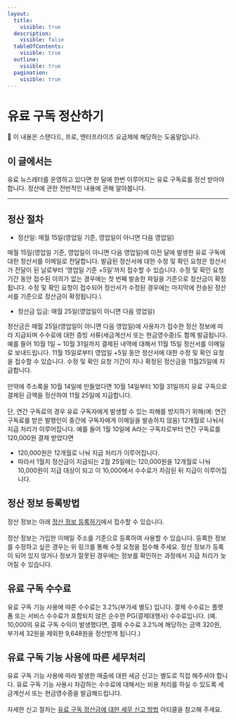 ```yaml
---
layout:
  title:
    visible: true
  description:
    visible: false
  tableOfContents:
    visible: true
  outline:
    visible: true
  pagination:
    visible: true
---
```


# 유료 구독 정산하기

💬 이 내용은 스탠다드, 프로, 엔터프라이즈 요금제에 해당하는 도움말입니다.

## &#x20;이 글에서는

유료 뉴스레터를 운영하고 있다면 한 달에 한번 이루어지는 유료 구독료를 정산 받아야 합니다. 정산에 관한 전반적인 내용에 관해 알아봅니다.

***

## 정산 절차 <a href="#h_d95c423c14" id="h_d95c423c14"></a>

* 정산일: 매월 15일(영업일 기준, 영업일이 아니면 다음 영업일)

매월 15일(영업일 기준, 영업일이 아니면 다음 영업일)에 이전 달에 발생한 유료 구독에 대한 정산서를 이메일로 전달합니다. 발급된 정산서에 대한 수정 및 확인 요청은 정산서가 전달이 된 날로부터 '영업일 기준 +5일'까지 접수할 수 있습니다. 수정 및 확인 요청 기간 동안 접수된 이의가 없는 경우에는 첫 번째 발송한 파일을 기준으로 정산금이 확정됩니다. 수정 및 확인 요청이 접수되어 정산서가 수정된 경우에는 마지막에 전송된 정산서를 기준으로 정산금이 확정됩니다.\


* 정산금 입금: 매월 25일(영업일이 아니면 다음 영업일)

정산금은 매월 25일(영업일이 아니면 다음 영업일)에 사용자가 접수한 정산 정보에 따라 지급되며 수수료에 대한 증빙 서류(세금계산서 또는 현금영수증)도 함께 발급됩니다. 예를 들어 10월 1일 \~ 10월 31일까지 결제된 내역에 대해서 11월 15일 정산서를 이메일로 보내드립니다. 11월 15일로부터 영업일 +5일 동안 정산서에 대한 수정 및 확인 요청을 접수할 수 있습니다. 수정 및 확인 요청 기간이 지나 확정된 정산금을 11월25일에 지급합니다.\
\
만약에 주소록을 10월 14일에 만들었다면 10월 14일부터 10월 31일까지 유료 구독으로 결제된 금액을 정산하여 11월 25일에 지급합니다.\
\
단, 연간 구독료의 경우 유료 구독자에게 발생할 수 있는 피해를 방지하기 위해(예: 연간 구독료를 받은 발행인이 중간에 구독자에게 이메일을 발송하지 않음) 12개월로 나눠서 지급 처리가 이루어집니다. 예를 들어 1월 10일에 A라는 구독자로부터 연간 구독료를 120,000원 결제 받았다면&#x20;

* 120,000원은 12개월로 나눠 지급 처리가 이루어집니다.
* 따라서 1월치 정산금이 지급되는 2월 25일에는 120,000원을 12개월로 나눠 10,000원이 지급 대상이 되고 이 10,000에서 수수료가 차감된 뒤 지급이 이루어집니다.

&#x20;

## 정산 정보 등록방법 <a href="#h_7ffbeb698f" id="h_7ffbeb698f"></a>

정산 정보는 아래 [정산 정보 등록하기](https://stibee.typeform.com/to/MzRfOaOI#account=xxxxx\&list=xxxxx)에서 접수할 수 있습니다.\
\
정산 정보는 가입한 이메일 주소를 기준으로 등록하여 사용할 수 있습니다. 등록한 정보를 수정하고 싶은 경우는 위 링크를 통해 수정 요청을 접수해 주세요. 정산 정보가 등록이 되어 있지 않거나 정보가 잘못된 경우에는 정보를 확인하는 과정에서 지급 처리가 늦어질 수 있습니다.



## 유료 구독 수수료 <a href="#h_0ef1de428b" id="h_0ef1de428b"></a>

유료 구독 기능 사용에 따른 수수료는 3.2%(부가세 별도) 입니다. 결제 수수료는 플랫폼 또는 서비스 수수료가 포함되지 않은 순수한 PG(결제대행사) 수수료입니다. (예. 10,000의 유료 구독 수익이 발생했다면, 결제 수수료 3.2%에 해당하는 금액 320원, 부가세 32원을 제외한 9,648원을 정산받게 됩니다.)



## 유료 구독 기능 사용에 따른 세무처리 <a href="#h_60976e61fc" id="h_60976e61fc"></a>

유료 구독 기능 사용에 따라 발생한 매출에 대한 세금 신고는 별도로 직접 해주셔야 합니다. 유료 구독 기능 사용시 차감하는 수수료에 대해서는 비용 처리를 하실 수 있도록 세금계산서 또는 현금영수증을 발급해드립니다.\
\
자세한 신고 절차는 [유료 구독 정산금에 대한 세무 신고 방법](tax-filing-procedure.md) 아티클을 참고해 주세요.
